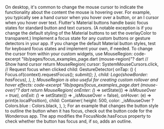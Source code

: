 On desktop, it's common to change the mouse cursor
to indicate the functionality about the content the
mouse is hovering over. For example, you typically see
a hand cursor when you hover over a button,
or an I cursor when you hover over text.
Flutter's Material buttons handle basic focus states
for standard button and text cursors.
(A notable exception is if you change the default styling
of the Material buttons to set the overlayColor to transparent.)
Implement a focus state for any custom buttons or
gesture detectors in your app. 
If you change the default Material button styles,
test for keyboard focus states and 
implement your own, if needed.
To change the cursor from within your custom widgets,
use MouseRegion:
code-excerpt "lib/pages/focus_examples_page.dart (mouse-region)"?
dart
// Show hand cursor
return MouseRegion(
  cursor: SystemMouseCursors.click,
  // Request focus when clicked
  child: GestureDetector(
    onTap: () {
      Focus.of(context).requestFocus();
      _submit();
    },
    child: Logo(showBorder: hasFocus),
  ),
);
MouseRegion is also useful for creating custom
rollover and hover effects:
code-excerpt "lib/pages/focus_examples_page.dart (mouse-over)"?
dart
return MouseRegion(
  onEnter: (_) => setState(() => _isMouseOver = true),
  onExit: (_) => setState(() => _isMouseOver = false),
  onHover: (e) => print(e.localPosition),
  child: Container(
    height: 500,
    color: _isMouseOver ? Colors.blue : Colors.black,
  ),
);
For an example that changes the button style
to outline the button when it has focus,
check out the button code for the Wonderous app.
The app modifies the FocusNode.hasFocus
property to check whether the button has focus
and, if so, adds an outline.
